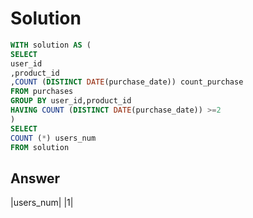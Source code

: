 # Solution
```sql
WITH solution AS (
SELECT 
user_id
,product_id
,COUNT (DISTINCT DATE(purchase_date)) count_purchase
FROM purchases
GROUP BY user_id,product_id
HAVING COUNT (DISTINCT DATE(purchase_date)) >=2
)
SELECT
COUNT (*) users_num
FROM solution
```

## Answer
|users_num|
|1|
